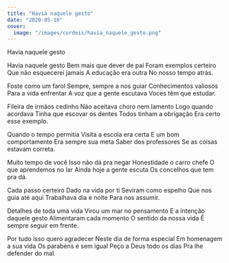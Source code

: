 ```yaml
---
title: "Havia naquele gesto"
date: "2020-05-10"
cover:
  image: "/images/cordeis/havia_naquele_gesto.png"
---
```


Havia naquele gesto

Havia naquele gesto
Bem mais que dever de pai
Foram exemplos  certeiro
Que não esquecerei jamais
A educação era outra
No nosso tempo atrás.

Foste como um farol
Sempre, sempre a nos guiar
Conhecimentos valiosos
Para a vida enfrentar
A voz que a gente escutava
Voces têm que estudar.

Fileira de irmãos cedinho
Não aceitava choro nem lamento
Logo quando acordava
Tinha que escovar os dentes
Todos tinham a obrigação
Era certo esse exemplo.

Quando o tempo permitia
Visita a escola era certa
E um bom comportamento
Era sempre sua meta
Saber dos professores
Se as coisas estavam correta.

<!-- pagebreak -->

Muito tempo de você
Isso não dá pra negar
Honestidade o carro chefe
O que aprendemos no lar
Ainda hoje a gente escuta
Os concelhos que tem pra dá.

Cada passo certeiro
Dado na vida por ti
Seviram como espelho
Que nos guia até aqui
Trabalhava dia e noite
Para nos assumir.

Detalhes de toda uma vida
Virou um mar no pensamento
E a intenção daquele gesto
Alimentaram cada momento
O sentido da nossa vida
É sempre seguir em frente.

Por tudo isso quero agradecer
Neste dia de forma especial
Em homenagem a sua vida
Os parabéns é sem igual
Peço a Deus todo os dias
Pra lhe defender do mal.
